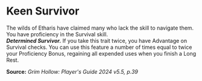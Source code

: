 # Keen Survivor

The wilds of Etharis have claimed many who lack the skill to navigate them. You have proficiency in the Survival skill.  
***Determined Survivor.*** If you take this trait twice, you have Advantage on Survival checks. You can use this feature a number of times equal to twice your Proficiency Bonus, regaining all expended uses when you finish a Long Rest.

**Source:** *Grim Hollow: Player's Guide 2024 v5.5, p.39*
